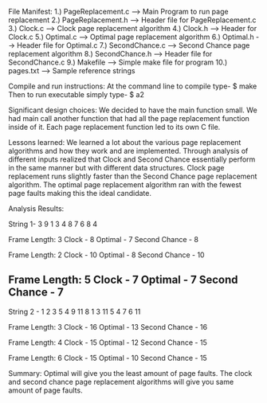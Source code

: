 File Manifest:
1.) PageReplacement.c   --> Main Program to run page replacement
2.) PageReplacement.h   --> Header file for PageReplacement.c
3.) Clock.c             --> Clock page replacement algorithm
4.) Clock.h             --> Header for Clock.c
5.) Optimal.c           --> Optimal page replacement algorithm
6.) Optimal.h           --> Header file for Optimal.c
7.) SecondChance.c      --> Second Chance page replacement algorithm
8.) SecondChance.h      --> Header file for SecondChance.c
9.) Makefile            --> Simple make file for program
10.) pages.txt          --> Sample reference strings

Compile and run instructions:
At the command line to compile type-
$ make
Then to run executable simply type-
$ a2

Significant design choices:
We decided to have the main function small. We had main call another
function that had all the page replacement function inside of it.
Each page replacement function led to its own C file. 
 

Lessons learned:
We learned a lot about the various page replacement algorithms and 
how they work and are implemented. Through analysis of different inputs 
realized that Clock and Second Chance essentially perform in the same 
manner but with different data structures. Clock page replacement
runs slightly faster than the Second Chance page replacement algorithm.
The optimal page replacement algorithm ran with the fewest page faults 
making this the ideal candidate. 

Analysis Results:

String 1- 3 9 1 3 4 8 7 6 8 4

Frame Length: 3
Clock - 8
Optimal - 7
Second Chance - 8

Frame Length: 2
Clock - 10
Optimal - 8
Second Chance - 10

Frame Length: 5
Clock - 7
Optimal - 7
Second Chance - 7
--------------------------------------

String 2 - 1 2 3 5 4 9 11 8 1 3 11 5 4 7 6 11

Frame Length: 3
Clock - 16
Optimal - 13
Second Chance - 16

Frame Length: 4
Clock - 15
Optimal - 12
Second Chance - 15

Frame Length: 6
Clock - 15
Optimal - 10
Second Chance - 15

Summary:
Optimal will give you the least amount of page faults.
The clock and second chance page replacement algorithms will
give you same amount of page faults.
